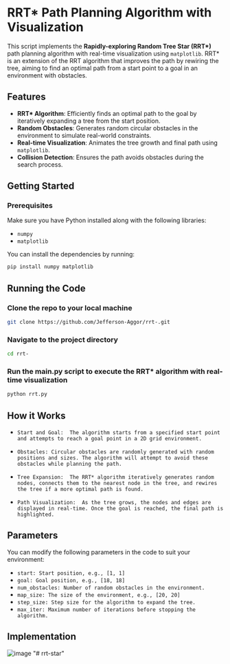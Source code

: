 # RRT* Path Planning Algorithm with Visualization

This script implements the **Rapidly-exploring Random Tree Star (RRT\*)** path planning algorithm
with real-time visualization using `matplotlib`. RRT\* is an extension of the RRT algorithm that improves the path by rewiring the tree, aiming to find an optimal path from a start point to a goal in an environment with obstacles.

## Features

- **RRT\* Algorithm**: Efficiently finds an optimal path to the goal by iteratively expanding a tree from the start position.
- **Random Obstacles**: Generates random circular obstacles in the environment to simulate real-world constraints.
- **Real-time Visualization**: Animates the tree growth and final path using `matplotlib`.
- **Collision Detection**: Ensures the path avoids obstacles during the search process.

## Getting Started

### Prerequisites

Make sure you have Python installed along with the following libraries:

- `numpy`
- `matplotlib`

You can install the dependencies by running:

```bash
pip install numpy matplotlib
```

## Running the Code
### Clone the repo to your local machine
```bash
git clone https://github.com/Jefferson-Aggor/rrt-.git
```

### Navigate to the project directory
```bash
cd rrt-
```

### Run the main.py script to execute the RRT* algorithm with real-time visualization
```bash 
python rrt.py
```

## How it Works
- `Start and Goal: 
The algorithm starts from a specified start point and attempts to reach a goal point in a 2D grid environment.`

- `Obstacles:
Circular obstacles are randomly generated with random positions and sizes. The algorithm will attempt to avoid these obstacles while planning the path.`

- `Tree Expansion: 
The RRT* algorithm iteratively generates random nodes, connects them to the nearest node in the tree, and rewires the tree if a more optimal path is found.`

- `Path Visualization: 
As the tree grows, the nodes and edges are displayed in real-time. Once the goal is reached, the final path is highlighted.`

## Parameters
You can modify the following parameters in the code to suit your environment:

- `start: Start position, e.g., [1, 1]`
- `goal: Goal position, e.g., [18, 18]`
- `num_obstacles: Number of random obstacles in the environment.`
- `map_size: The size of the environment, e.g., [20, 20]`
- `step_size: Step size for the algorithm to expand the tree.`
- `max_iter: Maximum number of iterations before stopping the algorithm.`

## Implementation
![image](https://github.com/Jefferson-Aggor/rrt-/blob/main/Figure_1.png)
"# rrt-star" 

